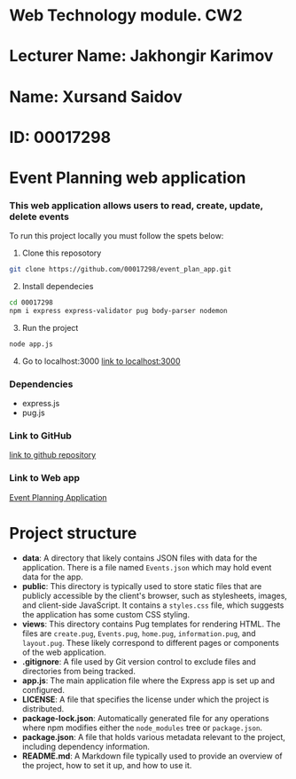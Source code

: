 # Web Technology module. CW2
# Lecturer Name: Jakhongir Karimov
# Name: Xursand Saidov
# ID: 00017298

# Event Planning web application

### This web application allows users to read, create, update, delete events

To run this project locally you must follow the spets below:

1. Clone this reposotory 
```bash
git clone https://github.com/00017298/event_plan_app.git 
```

2. Install dependecies
```bash
cd 00017298
npm i express express-validator pug body-parser nodemon
```

3. Run the project
```bash
node app.js
```
4. Go to localhost:3000
[link to localhost:3000](https://locall.host/3000/)



### Dependencies
- express.js
- pug.js

### Link to GitHub
[link to github repository](https://github.com/00017298/event_plan_app.git)

### Link to Web app
[Event Planning Application](https://event-plan-app-00017298.onrender.com)







# Project structure
- **data**: A directory that likely contains JSON files with data for the application. There is a file named `Events.json` which may hold event data for the app.
- **public**: This directory is typically used to store static files that are publicly accessible by the client's browser, such as stylesheets, images, and client-side JavaScript. It contains a `styles.css` file, which suggests the application has some custom CSS styling.
- **views**: This directory contains Pug templates for rendering HTML. The files are `create.pug`, `Events.pug`, `home.pug`, `information.pug`, and `layout.pug`. These likely correspond to different pages or components of the web application.
- **.gitignore**: A file used by Git version control to exclude files and directories from being tracked.
- **app.js**: The main application file where the Express app is set up and configured.
- **LICENSE**: A file that specifies the license under which the project is distributed.
- **package-lock.json**: Automatically generated file for any operations where npm modifies either the `node_modules` tree or `package.json`.
- **package.json**: A file that holds various metadata relevant to the project, including dependency information.
- **README.md**: A Markdown file typically used to provide an overview of the project, how to set it up, and how to use it.

